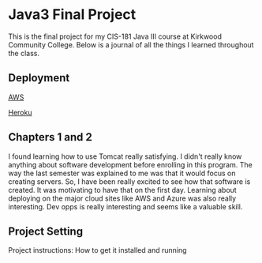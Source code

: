 # Java3 Final Project
This is the final project for my CIS-181 Java III course at Kirkwood Community College. Below is a journal of all the things I learned throughout the class.

## Deployment
[AWS](Java3spring2022-env.eba-ynu7vcpy.us-east-1.elasticbeanstalk.com)

[Heroku](https://damp-harbor-69671.herokuapp.com/)

## Chapters 1 and 2
I found learning how to use Tomcat really satisfying. I didn't really know anything about software development before enrolling in this program. The way the last semester was explained to me was that it would focus on creating servers. So, I have been really excited to see how that software is created. It was motivating to have that on the first day. Learning about deploying on the major cloud sites like AWS and Azure was also really interesting. Dev opps is really interesting and seems like a valuable skill. 



## Project Setting
Project instructions: How to get it installed and running






